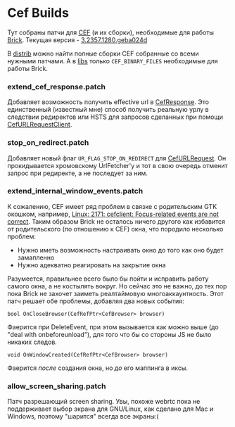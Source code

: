 Cef Builds
==========

Тут собраны патчи для [CEF](https://bitbucket.org/chromiumembedded/cef) (и их сборки), необходимые для работы [Brick](https://github.com/buglloc/brick). Текущая версия - [3.2357.1280.geba024d](https://bitbucket.org/chromiumembedded/cef/commits/eba024daac2e2b873185d259508278aa973a3229)

В [distrib](https://github.com/buglloc/cef-builds/tree/master/distrib) можно найти полные сборки CEF собранные со всеми нужными патчами.
А в [libs](https://github.com/buglloc/cef-builds/tree/master/libs) только `CEF_BINARY_FILES` необходимые для работы Brick.

### extend_cef_response.patch

Добавляет возможность получить effective url в [CefResponse](http://magpcss.org/ceforum/apidocs/projects/%28default%29/CefResponse.html). Это единственный (известный мне) способ получить реальную урлу в следствии редиректов или HSTS для запросов сделанных при помощи [CefURLRequestClient](http://magpcss.org/ceforum/apidocs/projects/%28default%29/CefURLRequestClient.html).


### stop_on_redirect.patch

Добавляет новый флаг `UR_FLAG_STOP_ON_REDIRECT` для [CefURLRequest](http://magpcss.org/ceforum/apidocs/projects/%28default%29/CefURLRequest.html). Он прокидывается хромовскому UrlFetcher'у и тот в свою очередь отменит запрос при редиректе, а не последует за ним.


### extend_internal_window_events.patch

К сожалению, CEF имеет ряд проблем в связке с родительским GTK окошком, например, [Linux: 2171: cefclient: Focus-related events are not correct](https://bitbucket.org/chromiumembedded/cef/issue/1493/linux-2171-cefclient-focus-related-events). Таким образом Brick не осталось ничего другого как избавится от родительского (по отношению к CEF) окна, что породило несколько проблем:
 - Нужно иметь возможность настраивать окно до того как оно будет замапленно
 - Нужно адекватно реагировать на закрытие окна

Разумеется, правильнее всего было бы пойти и исправить работу самого окна, а не костылять вокруг. Но сейчас это не важно, до тех пор пока Brick не захочет заиметь реалтаймовую многоаккаунтность.
Этот патч решает обе проблемы, добавляя два новых события:

`bool OnCloseBrowser(CefRefPtr<CefBrowser> browser)`

Фаерится при DeleteEvent, при этом вызывается как можно выше (до "deal with onbeforeunload"), для того что бы со стороны JS не было никаких следов.

`void OnWindowCreated(CefRefPtr<CefBrowser> browser)`

Фаерится _после_ создания окна, но _до_ его маппинга в иксы.

### allow_screen_sharing.patch

Патч разрешающий screen sharing. Увы, похоже webrtc пока не поддерживает выбор экрана для GNU/Linux, как сделано для Mac и Windows, поэтому "шарится" всегда все экраны:(


